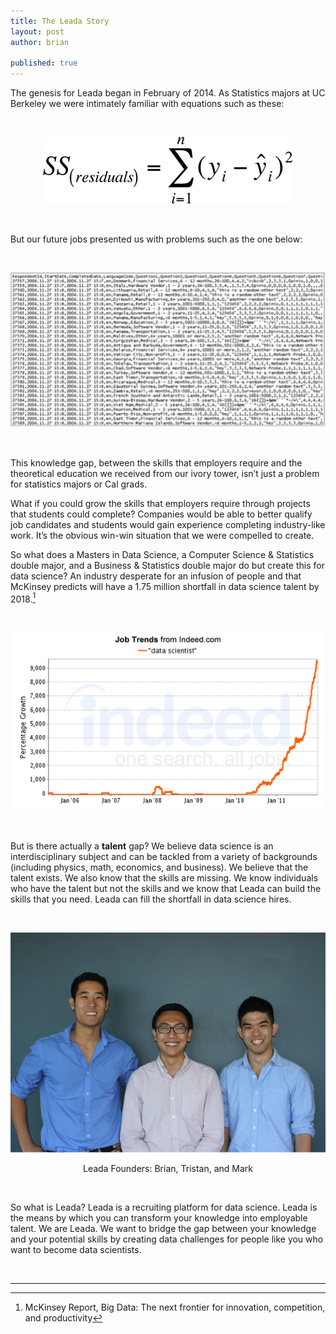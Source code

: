 ```yaml
---
title: The Leada Story
layout: post
author: brian

published: true
---
```


The genesis for Leada began in February of 2014. As Statistics majors at UC Berkeley we were intimately familiar with equations such as these:

<br/>

<p align="center">
  <img src ="/assets/images/post_assets/the_leada_story/stat_proof.png"></img>
</p>

<br/>

But our future jobs presented us with problems such as the one below:

<br/>

<p align="center">
  <img src ="/assets/images/post_assets/the_leada_story/data_sample.png"> </img>
</p>

<br/>


This knowledge gap, between the skills that employers require and the theoretical education we received from our ivory tower, isn’t just a problem for statistics majors or Cal grads.

What if you could grow the skills that employers require through projects that students could complete? Companies would be able to better qualify job candidates and students would gain experience completing industry-like work. It’s the obvious win-win situation that we were compelled to create.

So what does a Masters in Data Science, a Computer Science & Statistics double major, and a Business & Statistics double major do but create this for data science? An industry desperate for an infusion of people and that McKinsey predicts will have a 1.75 million shortfall in data science talent by 2018.[^mckinsey-report]

<br/>

<p align="center">
  <img src ="/assets/images/post_assets/the_leada_story/data_scientists_jobs.png"></img>
</p>

<br/>

But is there actually a <strong>talent</strong> gap? We believe data science is an interdisciplinary subject and can be tackled from a variety of backgrounds (including physics, math, economics, and business). We believe that the talent exists. We also know that the skills are missing. We know individuals who have the talent but not the skills and we know that Leada can build the skills that you need. Leada can fill the shortfall in data science hires.

<br/>

<p align="center">
  <img src ="/assets/images/post_assets/the_leada_story/leada_founders.png"></img>
</p>
<p align="center">
  Leada Founders: Brian, Tristan, and Mark
</p>

<br/>

So what is Leada? Leada is a recruiting platform for data science. Leada is the means by which you can transform your knowledge into employable talent.  We are Leada.  We want to bridge the gap between your knowledge and your potential skills by creating data challenges for people like you who want to become data scientists.

<br/>

<hr>

[^mckinsey-report]: McKinsey Report, Big Data: The next frontier for innovation, competition, and productivity

